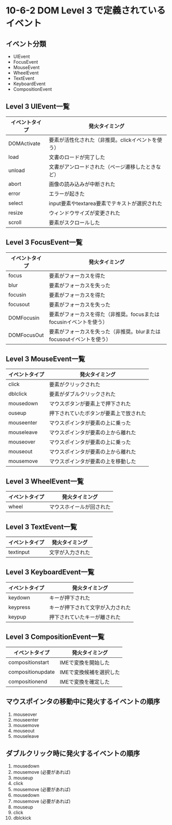 # 10-6-2 DOM Level 3 で定義されているイベント

## イベント分類
- UIEvent
- FocusEvent
- MouseEvent
- WheelEvent
- TextEvent
- KeyboardEvent
- CompositionEvent

## Level 3 UIEvent一覧
| イベントタイプ | 発火タイミング                                    |
|----------------|---------------------------------------------------|
| DOMActivate    | 要素が活性化された（非推奨。clickイベントを使う） |
| load           | 文書のロードが完了した                            |
| unload         | 文書がアンロードされた（ページ遷移したときなど）  |
| abort          | 画像の読み込みが中断された                        |
| error          | エラーが起きた                                    |
| select         | input要素やtextarea要素でテキストが選択された     |
| resize         | ウィンドウサイズが変更された                      |
| scroll         | 要素がスクロールした                              |

## Level 3 FocusEvent一覧
| イベントタイプ    | 発火タイミング                                                       |
|-------------------|----------------------------------------------------------------------|
| focus             | 要素がフォーカスを得た                                               |
| blur              | 要素がフォーカスを失った                                             |
| focusin           | 要素がフォーカスを得た                                               |
| focusout          | 要素がフォーカスを失った                                             |
| DOMFocusin        | 要素がフォーカスを得た（非推奨。focusまたはfocusinイベントを使う）   |
| DOMFocusOut       | 要素がフォーカスを失った（非推奨。blurまたはfocusoutイベントを使う） |

## Level 3 MouseEvent一覧
| イベントタイプ    | 発火タイミング                                                       |
|-------------------|----------------------------------------------------------------------|
| click             | 要素がクリックされた                                                 |
| dblclick          | 要素がダブルクリックされた                                           |
| mousedown         | マウスボタンが要素上で押下された                                     |
| ouseup            | 押下されていたボタンが要素上で放された                               |
| mouseenter        | マウスポインタが要素の上に乗った                                     |
| mouseleave        | マウスポインタが要素の上から離れた                                   |
| mouseover         | マウスポインタが要素の上に乗った                                     |
| mouseout          | マウスポインタが要素の上から離れた                                   |
| mousemove         | マウスポインタが要素の上を移動した                                   |

## Level 3 WheelEvent一覧
| イベントタイプ    | 発火タイミング                                                       |
|-------------------|----------------------------------------------------------------------|
| wheel             | マウスホイールが回された                                             |

## Level 3 TextEvent一覧
| イベントタイプ    | 発火タイミング                                                       |
|-------------------|----------------------------------------------------------------------|
| textinput         | 文字が入力された                                                     |

## Level 3 KeyboardEvent一覧
| イベントタイプ    | 発火タイミング                                                       |
|-------------------|----------------------------------------------------------------------|
| keydown           | キーが押下された                                                     |
| keypress          | キーが押下されて文字が入力された                                     |
| keypup            | 押下されていたキーが離された                                         |

## Level 3 CompositionEvent一覧
| イベントタイプ    | 発火タイミング                                                       |
|-------------------|----------------------------------------------------------------------|
| compositionstart  | IMEで変換を開始した                                                  |
| compositionupdate | IMEで変換候補を選択した                                              |
| compositionend    | IMEで変換を確定した                                                  |

## マウスポインタの移動中に発火するイベントの順序
1. mouseover
2. mouseenter
3. mousemove
4. mouseout
5. mouseleave

## ダブルクリック時に発火するイベントの順序
1. mousedown
2. mousemove (必要があれば)
3. mouseup
4. click
5. mousemove (必要があれば)
6. mousedown
7. mousemove (必要があれば)
8. mouseup
9. click
10. dblckick

